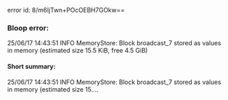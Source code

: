error id: 8/m6IjTwn+POcOEBH7GOkw==
### Bloop error:

25/06/17 14:43:51 INFO MemoryStore: Block broadcast_7 stored as values in memory (estimated size 15.5 KiB, free 4.5 GiB)
#### Short summary: 

25/06/17 14:43:51 INFO MemoryStore: Block broadcast_7 stored as values in memory (estimated size 15....